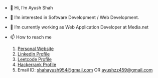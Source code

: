 - 👋 Hi, I’m Ayush Shah

- 👀 I’m interested in Software Development / Web Development.

- 🌱 I’m currently working as Web Application Developer at Media.net

- 📫 How to reach me
  1.  [Personal Website](https://shahayush954.herokuapp.com)
  2.  [LinkedIn Profile](https://linkedin.com/in/shahayush954)
  3.  [Leetcode Profile](https://leetcode.com)
  4.  [Hackerrank Profile](https://www.hackerrank.com/shahayush954)
  4.  Email ID: shahayush954@gmail.com  OR  ayushzz459@gmail.com

<!---
shahayush954/shahayush954 is a ✨ special ✨ repository because its `README.md` (this file) appears on your GitHub profile.
You can click the Preview link to take a look at your changes.
--->
